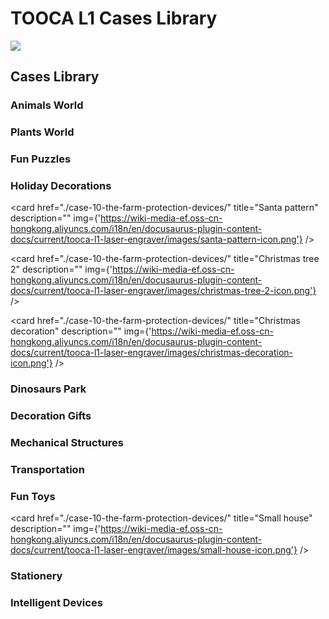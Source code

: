 ﻿---
sidebar_position: 11
sidebar_label: Case-library
---

# TOOCA L1 Cases Library

![](https://wiki-media-ef.oss-cn-hongkong.aliyuncs.com//images/tooca-laser-1-icon.png)




## Cases Library


### Animals World

<cardbox>
    <card
    href="./case-03-the-elk/"
    title="The Elk"
    description="The elk is a large herbivore with a black longitudinal stripe on the back of the neck and a brownish-white belly and rump, and after September the body fur is replaced by a longer, thicker gray winter coat."
    img={'https://wiki-media-ef.oss-cn-hongkong.aliyuncs.com/i18n/en/docusaurus-plugin-content-docs/current/tooca-l1-laser-engraver/images/the-elk-icon.png'}
  />
    <card
    href="./case-04-balancing-birds/"
    title="Balancing Birds"
    description="A toy that uses the beak of the bird to stop on your finger. No matter where you put the bird (where you can place it or on your finger), it can balance and stabilize without falling. Like a real bird to fly.
The reason why the bird canl balance is that the actual center of gravity of the whole bird is on the beak tip point. Although it looks like the bird's whole body is in the air and the bird's point of force is on its fingers, the actual weight of the bird's wings is heavier and the whole bird's center of gravity is directly below the tip of its beak."
    img={'https://wiki-media-ef.oss-cn-hongkong.aliyuncs.com/i18n/en/docusaurus-plugin-content-docs/current/tooca-l1-laser-engraver/images/balancing-birds-icon.png'}
  />
  <card
    href="./case-03-the-elk/"
    title="Unicorn"
    description=""
    img={'https://wiki-media-ef.oss-cn-hongkong.aliyuncs.com/i18n/en/docusaurus-plugin-content-docs/current/tooca-l1-laser-engraver/images/unicorn-icon.png'}
  />
</cardbox>

### Plants World

<cardbox>
  <card
    href="./case-03-the-elk/"
    title="Apple tree"
    description="The elk is a large herbivore with a black longitudinal stripe on the back of the neck and a brownish-white belly and rump, and after September the body fur is replaced by a longer, thicker gray winter coat."
    img={'https://wiki-media-ef.oss-cn-hongkong.aliyuncs.com/i18n/en/docusaurus-plugin-content-docs/current/tooca-l1-laser-engraver/images/apple-tree-icon.png'}
  />
  <card
    href="./case-03-the-elk/"
    title="Banyan tree"
    description="The elk is a large herbivore with a black longitudinal stripe on the back of the neck and a brownish-white belly and rump, and after September the body fur is replaced by a longer, thicker gray winter coat."
    img={'https://wiki-media-ef.oss-cn-hongkong.aliyuncs.com/i18n/en/docusaurus-plugin-content-docs/current/tooca-l1-laser-engraver/images/banyan-tree-icon.png'}
  />
  <card
    href="./case-03-the-elk/"
    title="Coconut tree"
    description="The elk is a large herbivore with a black longitudinal stripe on the back of the neck and a brownish-white belly and rump, and after September the body fur is replaced by a longer, thicker gray winter coat."
    img={'https://wiki-media-ef.oss-cn-hongkong.aliyuncs.com/i18n/en/docusaurus-plugin-content-docs/current/tooca-l1-laser-engraver/images/coconut-tree-icon.png'}
  />
  <card
    href="./case-03-the-elk/"
    title="pine"
    description="The elk is a large herbivore with a black longitudinal stripe on the back of the neck and a brownish-white belly and rump, and after September the body fur is replaced by a longer, thicker gray winter coat."
    img={'https://wiki-media-ef.oss-cn-hongkong.aliyuncs.com/i18n/en/docusaurus-plugin-content-docs/current/tooca-l1-laser-engraver/images/pine-icon.png'}
  />
  <card
    href="./case-03-the-elk/"
    title="Willow"
    description="The elk is a large herbivore with a black longitudinal stripe on the back of the neck and a brownish-white belly and rump, and after September the body fur is replaced by a longer, thicker gray winter coat."
    img={'https://wiki-media-ef.oss-cn-hongkong.aliyuncs.com/i18n/en/docusaurus-plugin-content-docs/current/tooca-l1-laser-engraver/images/willow-icon.png'}
  />
</cardbox>

### Fun Puzzles

<cardbox>
    <card
    href="./case-02-the-world-map/"
    title="The World Map"
    description="The World Map (The World Map) is a map depicting the entire surface of the earth, usually with topography, latitude and longitude lines, and other data such as place names, etc. Users can use the latitude and longitude lines to find out the specific location of each place on the world map, so as to understand the whole world. There are various ways to project the earth's surface onto a flat surface. Make a world map puzzle by yourself with TOOCA Laser 1."
    img={'https://wiki-media-ef.oss-cn-hongkong.aliyuncs.com/i18n/en/docusaurus-plugin-content-docs/current/tooca-l1-laser-engraver/images/the-world-map-icon.png'}
  />
  <card
    href="./case-02-the-world-map/"
    title="Love puzzle"
    description=""
    img={'https://wiki-media-ef.oss-cn-hongkong.aliyuncs.com/i18n/en/docusaurus-plugin-content-docs/current/tooca-l1-laser-engraver/images/love-puzzle-icon.png'}
  />

</cardbox>

### Holiday Decorations


<cardbox>
    <card
    href="./case-01-christmas-tree/"
    title="The Christmas Tree"
    description="A Christmas tree is an evergreen tree decorated with lighted candles and decorations of firs or cedars. As one of the important components of Christmas, the modern Christmas tree originated in Germany and gradually became popular worldwide, becoming one of the most famous traditions in Christmas celebrations.
It is said that the Christmas tree first appeared in ancient Rome in mid-December during the so-called Festival of the Gods of Agriculture. Nowadays it is common to get an evergreen plant such as a pine tree inside or outdoors around Christmas time and decorate it with Christmas lights and colorful decorations. An angel or star is placed at the top of the tree."
    img={'https://wiki-media-ef.oss-cn-hongkong.aliyuncs.com/i18n/en/docusaurus-plugin-content-docs/current/tooca-l1-laser-engraver/images/christmas-tree-icon.png'}
  />
  <card
    href="./case-10-the-farm-protection-devices/"
    title="Elk pattern"
    description=""
    img={'https://wiki-media-ef.oss-cn-hongkong.aliyuncs.com/i18n/en/docusaurus-plugin-content-docs/current/tooca-l1-laser-engraver/images/elk-pattern-icon.png'}
  />

  <card
    href="./case-10-the-farm-protection-devices/"
    title="Santa pattern"
    description=""
    img={'https://wiki-media-ef.oss-cn-hongkong.aliyuncs.com/i18n/en/docusaurus-plugin-content-docs/current/tooca-l1-laser-engraver/images/santa-pattern-icon.png'}
  />

  <card
    href="./case-10-the-farm-protection-devices/"
    title="Christmas tree 2"
    description=""
    img={'https://wiki-media-ef.oss-cn-hongkong.aliyuncs.com/i18n/en/docusaurus-plugin-content-docs/current/tooca-l1-laser-engraver/images/christmas-tree-2-icon.png'}
  />

  <card
    href="./case-10-the-farm-protection-devices/"
    title="Christmas decoration"
    description=""
    img={'https://wiki-media-ef.oss-cn-hongkong.aliyuncs.com/i18n/en/docusaurus-plugin-content-docs/current/tooca-l1-laser-engraver/images/christmas-decoration-icon.png'}
  />


</cardbox>

### Dinosaurs Park

<cardbox>
    <card
    href="./case-07-the-tyrannosaurus-rex/"
    title="Tyrannosaurus Rex"
    description="The tyrannosaurus rex, or Rex Tyrannosaurus, survived in the Maastrichtian (MAA) period at the end of the Cretaceous about 68.5 to 65 million years ago at the very end of the Cretaceous and was one of the last non-avian species of the dinosaur before the Cretaceous-Tertiary extinction event. Fossils are found in the United States and Canada in North America, and it is one of the most recently extinct dinosaurs. Make a Tyrannosaurus Rex assembled model with a laser cutter."
    img={'https://wiki-media-ef.oss-cn-hongkong.aliyuncs.com/i18n/en/docusaurus-plugin-content-docs/current/tooca-l1-laser-engraver/images/the-tyrannosaurus-rex-icon.png'}
  />
  <card
    href="./case-06-the-halberd-dragon/"
    title="Halberd Dragon"
    description="The halberd dragon, also called spiny shield horned dinosaur, lived in the late Cretaceous period, is a kind of phytophagous horned dinosaur, the neck shield Halberd dragon's head is large, and the neck has a beautiful shield-shaped ring-shaped ornament. The shield ornaments around the long horn of six different sizes, constitute the Halberd dragon that big scary neck shield, this neck shield can not only scare the enemy. This neck shield generally grows spectacularly beautiful in strong and powerful males but is not developed in females, so experts speculate that its role is mainly for a display to attract the attention of the opposite sex. Because this neck shield looks very much like the ancient Chinese weapon in the halberd, it was figuratively named the halberd dragon. The strong limbs of the halberd dragon support the huge body. The horns of the halberd dragon and the bone spikes of the neck shield are like a sharp sword, which is a terrible weapon to turn defense into attack. The beak like a parrot's curved beak can cut to feed on the leaves of low plants. The halberd dragon's snout horn, about 60 cm long, is the main weapon when attacking."
    img={'https://wiki-media-ef.oss-cn-hongkong.aliyuncs.com/i18n/en/docusaurus-plugin-content-docs/current/tooca-l1-laser-engraver/images/the-halberd-dragon-icon.png'}
  />
  <card
    href="./case-06-the-halberd-dragon/"
    title="Dinosaur"
    description=""
    img={'https://wiki-media-ef.oss-cn-hongkong.aliyuncs.com/i18n/en/docusaurus-plugin-content-docs/current/tooca-l1-laser-engraver/images/dinosaur-icon.png'}
  />
  <card
    href="./case-06-the-halberd-dragon/"
    title="Triceratops"
    description=""
    img={'https://wiki-media-ef.oss-cn-hongkong.aliyuncs.com/i18n/en/docusaurus-plugin-content-docs/current/tooca-l1-laser-engraver/images/triceratops-icon.png'}
  />
</cardbox>



### Decoration Gifts

<cardbox>
  <card
    href="./case-10-the-farm-protection-devices/"
    title="Cat and fish"
    description=""
    img={'https://wiki-media-ef.oss-cn-hongkong.aliyuncs.com/i18n/en/docusaurus-plugin-content-docs/current/tooca-l1-laser-engraver/images/cat-and-fish-icon.png'}
  />
  <card
    href="./case-10-the-farm-protection-devices/"
    title="Forever love"
    description=""
    img={'https://wiki-media-ef.oss-cn-hongkong.aliyuncs.com/i18n/en/docusaurus-plugin-content-docs/current/tooca-l1-laser-engraver/images/forever-love-pattern-icon.png'}
  />
   <card
    href="./case-10-the-farm-protection-devices/"
    title="Eye Of Agamotto"
    description=""
    img={'https://wiki-media-ef.oss-cn-hongkong.aliyuncs.com/i18n/en/docusaurus-plugin-content-docs/current/tooca-l1-laser-engraver/images/eye-of-sgamotto-icon.png'}
  />
  <card
    href="./case-10-the-farm-protection-devices/"
    title="Wooden basket"
    description=""
    img={'https://wiki-media-ef.oss-cn-hongkong.aliyuncs.com/i18n/en/docusaurus-plugin-content-docs/current/tooca-l1-laser-engraver/images/wooden-basket-icon.png'}
  />
</cardbox>

### Mechanical Structures

<cardbox>
  <card
    href="./case-10-the-farm-protection-devices/"
    title="Creative gear"
    description=""
    img={'https://wiki-media-ef.oss-cn-hongkong.aliyuncs.com/i18n/en/docusaurus-plugin-content-docs/current/tooca-l1-laser-engraver/images/creative-gear-icon.png'}
  />
  <card
    href="./case-10-the-farm-protection-devices/"
    title="Love box"
    description=""
    img={'https://wiki-media-ef.oss-cn-hongkong.aliyuncs.com/i18n/en/docusaurus-plugin-content-docs/current/tooca-l1-laser-engraver/images/love-box-icon.png'}
  />
  <card
    href="./case-10-the-farm-protection-devices/"
    title="Mobius ring"
    description=""
    img={'https://wiki-media-ef.oss-cn-hongkong.aliyuncs.com/i18n/en/docusaurus-plugin-content-docs/current/tooca-l1-laser-engraver/images/mobius-ring-icon.png'}
  />
  <card
    href="./case-10-the-farm-protection-devices/"
    title="Phone holder"
    description=""
    img={'https://wiki-media-ef.oss-cn-hongkong.aliyuncs.com/i18n/en/docusaurus-plugin-content-docs/current/tooca-l1-laser-engraver/images/phone-holder-icon.png'}
  />
  <card
    href="./case-10-the-farm-protection-devices/"
    title="Shutter box"
    description=""
    img={'https://wiki-media-ef.oss-cn-hongkong.aliyuncs.com/i18n/en/docusaurus-plugin-content-docs/current/tooca-l1-laser-engraver/images/shutter-box-icon.png'}
  />
</cardbox>


### Transportation


<cardbox>
  <card
    href="./case-10-the-farm-protection-devices/"
    title="Airplane"
    description=""
    img={'https://wiki-media-ef.oss-cn-hongkong.aliyuncs.com/i18n/en/docusaurus-plugin-content-docs/current/tooca-l1-laser-engraver/images/airplane-icon.png'}
  />
  <card
    href="./case-10-the-farm-protection-devices/"
    title="Helicopter"
    description=""
    img={'https://wiki-media-ef.oss-cn-hongkong.aliyuncs.com/i18n/en/docusaurus-plugin-content-docs/current/tooca-l1-laser-engraver/images/helicopter-icon.png'}
  />
  <card
    href="./case-10-the-farm-protection-devices/"
    title="PTZ trolley"
    description=""
    img={'https://wiki-media-ef.oss-cn-hongkong.aliyuncs.com/i18n/en/docusaurus-plugin-content-docs/current/tooca-l1-laser-engraver/images/ptz-trolley-icon.png'}
  />

</cardbox>

### Fun Toys


<cardbox>
  <card
    href="./case-10-the-farm-protection-devices/"
    title="Dice"
    description=""
    img={'https://wiki-media-ef.oss-cn-hongkong.aliyuncs.com/i18n/en/docusaurus-plugin-content-docs/current/tooca-l1-laser-engraver/images/dice-icon.png'}
  />


  <card
    href="./case-10-the-farm-protection-devices/"
    title="Small house"
    description=""
    img={'https://wiki-media-ef.oss-cn-hongkong.aliyuncs.com/i18n/en/docusaurus-plugin-content-docs/current/tooca-l1-laser-engraver/images/small-house-icon.png'}
  />

</cardbox>

### Stationery


<cardbox>
    <card
    href="./case-08-the-pencil-holder-of-the-minions/"
    title="The Pencil Holder of the Minions"
    description="A pen holder is a columnar container for holding pens or other long stationery, and comes in a variety of shapes and materials. Traditional penholders are made of wood, stone, pottery, bamboo, and other materials."
    img={'https://wiki-media-ef.oss-cn-hongkong.aliyuncs.com/i18n/en/docusaurus-plugin-content-docs/current/tooca-l1-laser-engraver/images/the-pencil-holder-of-the-minions-icon.png'}
  />
   <card
    href="./case-10-the-farm-protection-devices/"
    title="Drawer"
    description=""
    img={'https://wiki-media-ef.oss-cn-hongkong.aliyuncs.com/i18n/en/docusaurus-plugin-content-docs/current/tooca-l1-laser-engraver/images/drawer-icon.png'}
    />
    <card
    href="./case-05-the-calendar/"
    title="The Calendar"
    description="The calendar is a publication for daily use, recording dates and other relevant information.
The creative combination of calendar and pen holder is not only practical but also saves space on the desktop."
    img={'https://wiki-media-ef.oss-cn-hongkong.aliyuncs.com/i18n/en/docusaurus-plugin-content-docs/current/tooca-l1-laser-engraver/images/the-calendar-icon.png'}
  />
  <card
    href="./case-05-the-calendar/"
    title="Glasses case"
    description=""
    img={'https://wiki-media-ef.oss-cn-hongkong.aliyuncs.com/i18n/en/docusaurus-plugin-content-docs/current/tooca-l1-laser-engraver/images/glasses-case-icon.png'}
  />
  <card
    href="./case-05-the-calendar/"
    title="ruler"
    description=""
    img={'https://wiki-media-ef.oss-cn-hongkong.aliyuncs.com/i18n/en/docusaurus-plugin-content-docs/current/tooca-l1-laser-engraver/images/ruler-icon.png'}
  />
</cardbox>


### Intelligent Devices


<cardbox>
    <card
    href="./case-09-the-cutebot-unicorn/"
    title="The Cutebot Unicorn"
    description="The unicorn appears in large numbers in June to August, with a tendency to light, mostly day and night, often gathered in the daytime at the sap flow of green oak, or in the light wax trees also often appear to gather hundreds of unicorns, at night, in mountainous areas with street lights, can often find their traces. They mainly feed on the sap of tree wounds, or ripe fruit, and basically do not cause harm to crops and trees."
    img={'https://wiki-media-ef.oss-cn-hongkong.aliyuncs.com/i18n/en/docusaurus-plugin-content-docs/current/tooca-l1-laser-engraver/images/the-cutebot-unicorn-icon.png'}
  />
  <card
    href="./case-10-the-farm-protection-devices/"
    title="The Farm Protection Devices"
    description="In order to protect the farmlands from people to get in, we can set a farmland protection device."
    img={'https://wiki-media-ef.oss-cn-hongkong.aliyuncs.com/i18n/en/docusaurus-plugin-content-docs/current/tooca-l1-laser-engraver/images/the-farm-protection-devices-icon.png'}
  />
</cardbox>
